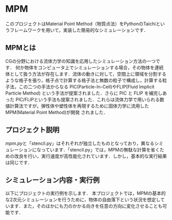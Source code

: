 # MPM
このプロジェクトはMaterial Point Method（物質点法）をPythonのTaichiというフレームワークを用いて，実装した簡易的なシミュレーションです．

## MPMとは
CGの分野における流体力学の知識を応用したシミュレーション方法の一つです．
何か物体をコンピュータ上でシミュレーションする場合，その物体を連続体として扱う方法が存在します．流体の動きに対して，空間上に領域を分割するような格子を張り，格子点で計算する格子法と無数の粒子で構成し，計算する粒子法，この二つの手法からなる PIC(Particle-In-Cell)やFLIP(Fluid Implicit Particle Method) という手法が提案されました．さらに PIC と FLIP を補完しあった PIC/FLIPという手法も提案されました．これらは流体力学で用いられる数値計算法ですが，弾性体や塑性体を再現するために固体力学に流用した MPM(Material Point Method)が開発
されました．

## プロジェクト説明
*mpm.py*と「stencil.py」はそれぞれが独立したものとなっており，異なるシミュレーションになっています．「stencil.py」では，MPMの無駄な計算を省くための改良を行い，実行速度が高性能化されています．しかし，基本的な実行結果は同じです．

## シミュレーション内容・実行例
以下にプロジェクトの実行例を示します．
本プロジェクトでは，MPMの基本的な2次元シミュレーションを行うために，物体の自由落下という状況を想定しています．また，そのほかにも力のかかる向きを任意の方向に変化させることも可能です．
